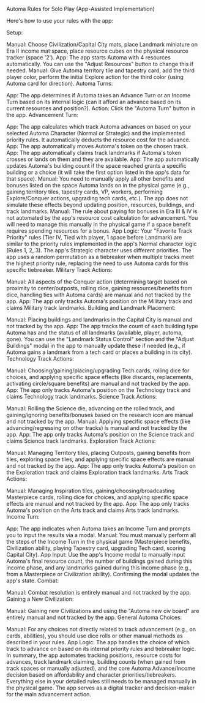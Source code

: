 Automa Rules for Solo Play (App-Assisted Implementation)

Here's how to use your rules with the app:

Setup:

Manual: Choose Civilization/Capital City mats, place Landmark miniature on Era II income mat space, place resource cubes on the physical resource tracker (space '2').
App: The app starts Automa with 4 resources automatically. You can use the "Adjust Resources" button to change this if needed.
Manual: Give Automa territory tile and tapestry card, add the third player color, perform the initial Explore action for the third color (using Automa card for direction).
Automa Turns:

App: The app determines if Automa takes an Advance Turn or an Income Turn based on its internal logic (can it afford an advance based on its current resources and position?).
Action: Click the "Automa Turn" button in the app.
Advancement Turn:

App: The app calculates which track Automa advances on based on your selected Automa Character (Normal or Strategic) and the implemented priority rules. It automatically deducts the resource cost for the advance.
App: The app automatically moves Automa's token on the chosen track.
App: The app automatically claims track landmarks if Automa's token crosses or lands on them and they are available.
App: The app automatically updates Automa's building count if the space reached grants a specific building or a choice (it will take the first option listed in the app's data for that space).
Manual: You need to manually apply all other benefits and bonuses listed on the space Automa lands on in the physical game (e.g., gaining territory tiles, tapestry cards, VP, workers, performing Explore/Conquer actions, upgrading tech cards, etc.). The app does not simulate these effects beyond updating position, resources, buildings, and track landmarks.
Manual: The rule about paying for bonuses in Era III & IV is not automated by the app's resource cost calculation for advancement. You will need to manage this manually in the physical game if a space benefit requires spending resources for a bonus.
App Logic: Your "Favorite Track Priority" rules (Tier IV, Tied with player, 1 space before Landmark) are similar to the priority rules implemented in the app's Normal character logic (Rules 1, 2, 3). The app's Strategic character uses different priorities. The app uses a random permutation as a tiebreaker when multiple tracks meet the highest priority rule, replacing the need to use Automa cards for this specific tiebreaker.
Military Track Actions:

Manual: All aspects of the Conquer action (determining target based on proximity to center/outposts, rolling dice, gaining resources/benefits from dice, handling ties with Automa cards) are manual and not tracked by the app.
App: The app only tracks Automa's position on the Military track and claims Military track landmarks.
Building and Landmark Placement:

Manual: Placing buildings and landmarks in the Capital City is manual and not tracked by the app.
App: The app tracks the count of each building type Automa has and the status of all landmarks (available, player, automa, gone). You can use the "Landmark Status Control" section and the "Adjust Buildings" modal in the app to manually update these if needed (e.g., if Automa gains a landmark from a tech card or places a building in its city).
Technology Track Actions:

Manual: Choosing/gaining/placing/upgrading Tech cards, rolling dice for choices, and applying specific space effects (like discards, replacements, activating circle/square benefits) are manual and not tracked by the app.
App: The app only tracks Automa's position on the Technology track and claims Technology track landmarks.
Science Track Actions:

Manual: Rolling the Science die, advancing on the rolled track, and gaining/ignoring benefits/bonuses based on the research icon are manual and not tracked by the app.
Manual: Applying specific space effects (like advancing/regressing on other tracks) is manual and not tracked by the app.
App: The app only tracks Automa's position on the Science track and claims Science track landmarks.
Exploration Track Actions:

Manual: Managing Territory tiles, placing Outposts, gaining benefits from tiles, exploring space tiles, and applying specific space effects are manual and not tracked by the app.
App: The app only tracks Automa's position on the Exploration track and claims Exploration track landmarks.
Arts Track Actions:

Manual: Managing Inspiration tiles, gaining/choosing/broadcasting Masterpiece cards, rolling dice for choices, and applying specific space effects are manual and not tracked by the app.
App: The app only tracks Automa's position on the Arts track and claims Arts track landmarks.
Income Turn:

App: The app indicates when Automa takes an Income Turn and prompts you to input the results via a modal.
Manual: You must manually perform all the steps of the Income Turn in the physical game (Masterpiece benefits, Civilization ability, playing Tapestry card, upgrading Tech card, scoring Capital City).
App Input: Use the app's Income modal to manually input Automa's final resource count, the number of buildings gained during this income phase, and any landmarks gained during this income phase (e.g., from a Masterpiece or Civilization ability). Confirming the modal updates the app's state.
Combat:

Manual: Combat resolution is entirely manual and not tracked by the app.
Gaining a New Civilization:

Manual: Gaining new Civilizations and using the "Automa new civ board" are entirely manual and not tracked by the app.
General Automa Choices:

Manual: For any choices not directly related to track advancement (e.g., on cards, abilities), you should use dice rolls or other manual methods as described in your rules.
App Logic: The app handles the choice of which track to advance on based on its internal priority rules and tiebreaker logic.
In summary, the app automates tracking positions, resource costs for advances, track landmark claiming, building counts (when gained from track spaces or manually adjusted), and the core Automa Advance/Income decision based on affordability and character priorities/tiebreakers. Everything else in your detailed rules still needs to be managed manually in the physical game. The app serves as a digital tracker and decision-maker for the main advancement action.

